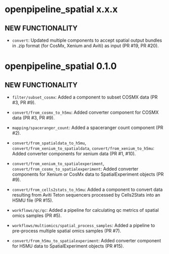 # openpipeline_spatial x.x.x

## NEW FUNCTIONALITY

* `convert`: Updated multiple components to accept spatial output bundles in .zip format (for CosMx, Xenium and Aviti) as input (PR #19, PR #20).

# openpipeline_spatial 0.1.0

## NEW FUNCTIONALITY

* `filter/subset_cosmx`: Added a component to subset COSMX data (PR #3, PR #9).

* `convert/from_cosmx_to_h5mu`: Added converter component for COSMX data (PR #3, PR #9).

* `mapping/spaceranger_count`: Added a spaceranger count component (PR #2).

* `convert/from_spatialdata_to_h5mu`, `convert/from_xenium_to_spatialdata`, `convert/from_xenium_to_h5mu`: Added converter components for xenium data (PR #1, #10).

* `convert/from_xenium_to_spatialexperiment`, `convert/from_cosmx_to_spatialexperiment`: Added converter components for Xenium or CosMx data to SpatialExperiment objects (PR #9).

* `convert/from_cells2stats_to_h5mu`: Added a component to convert data resulting from Aviti Teton sequencers processed by Cells2Stats into an H5MU file (PR #15).

* `workflows/qc/qc`: Added a pipeline for calculating qc metrics of spatial omics samples (PR #5).

* `workflows/multiomics/spatial_process_samples`: Added a pipeline to pre-process multiple spatial omics samples (PR #7).

* `convert/from_h5mu_to_spatialexperiment`: Added converter component for H5MU data to SpatialExperiment objects (PR #15).
